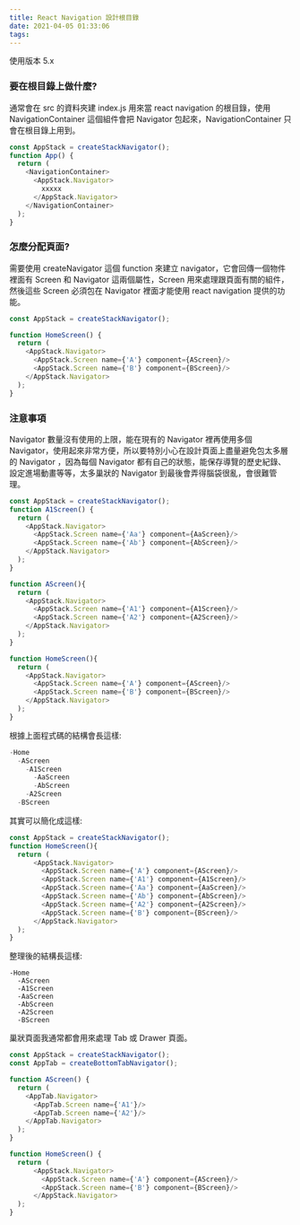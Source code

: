 ```yaml
---
title: React Navigation 設計根目錄
date: 2021-04-05 01:33:06
tags:
---
```


使用版本 5.x

### 要在根目錄上做什麼?

通常會在 src 的資料夾建 index.js 用來當 react navigation 的根目錄，使用 NavigationContainer 這個組件會把 Navigator 包起來，NavigationContainer 只會在根目錄上用到。

<!-- more -->

```js
const AppStack = createStackNavigator();
function App() {
  return (
    <NavigationContainer>
      <AppStack.Navigator>
        xxxxx
      </AppStack.Navigator>
    </NavigationContainer>
  );
}

```

### 怎麼分配頁面?

需要使用 createNavigator 這個 function 來建立 navigator，它會回傳一個物件裡面有 Screen 和 Navigator 這兩個屬性，Screen 用來處理跟頁面有關的組件，然後這些 Screen 必須包在 Navigator 裡面才能使用 react navigation 提供的功能。

```js
const AppStack = createStackNavigator();

function HomeScreen() {
  return (
    <AppStack.Navigator>
      <AppStack.Screen name={'A'} component={AScreen}/>
      <AppStack.Screen name={'B'} component={BScreen}/>
    </AppStack.Navigator>
  );
}
```

### 注意事項

Navigator 數量沒有使用的上限，能在現有的 Navigator 裡再使用多個 Navigator，使用起來非常方便，所以要特別小心在設計頁面上盡量避免包太多層的 Navigator ，因為每個 Navigator 都有自己的狀態，能保存導覽的歷史紀錄、設定進場動畫等等，太多巢狀的 Navigator 到最後會弄得腦袋很亂，會很難管理。

```js
const AppStack = createStackNavigator();
function A1Screen() {
  return (
    <AppStack.Navigator>
      <AppStack.Screen name={'Aa'} component={AaScreen}/>
      <AppStack.Screen name={'Ab'} component={AbScreen}/>
    </AppStack.Navigator>
  );
}

function AScreen(){
  return (
    <AppStack.Navigator>
      <AppStack.Screen name={'A1'} component={A1Screen}/>
      <AppStack.Screen name={'A2'} component={A2Screen}/>
    </AppStack.Navigator>
  );
}

function HomeScreen(){
  return (
    <AppStack.Navigator>
      <AppStack.Screen name={'A'} component={AScreen}/>
      <AppStack.Screen name={'B'} component={BScreen}/>
    </AppStack.Navigator>
  );
}
```

根據上面程式碼的結構會長這樣:

```js
-Home
  -AScreen
    -A1Screen
      -AaScreen
      -AbScreen
    -A2Screen
  -BScreen

```

其實可以簡化成這樣:

```js
const AppStack = createStackNavigator();
function HomeScreen(){
  return (
      <AppStack.Navigator>
        <AppStack.Screen name={'A'} component={AScreen}/>
        <AppStack.Screen name={'A1'} component={A1Screen}/>
        <AppStack.Screen name={'Aa'} component={AaScreen}/>
        <AppStack.Screen name={'Ab'} component={AbScreen}/>
        <AppStack.Screen name={'A2'} component={A2Screen}/>
        <AppStack.Screen name={'B'} component={BScreen}/>
      </AppStack.Navigator>
  );
}

```

整理後的結構長這樣:

```
-Home
  -AScreen
  -A1Screen
  -AaScreen
  -AbScreen
  -A2Screen
  -BScreen
```

巢狀頁面我通常都會用來處理 Tab 或 Drawer 頁面。

```js
const AppStack = createStackNavigator();
const AppTab = createBottomTabNavigator();

function AScreen() {
  return (
    <AppTab.Navigator>
      <AppTab.Screen name={'A1'}/>
      <AppTab.Screen name={'A2'}/>
    </AppTab.Navigator>
  );
}

function HomeScreen() {
  return (
      <AppStack.Navigator>
        <AppStack.Screen name={'A'} component={AScreen}/>
        <AppStack.Screen name={'B'} component={BScreen}/>
      </AppStack.Navigator>
  );
}
```
